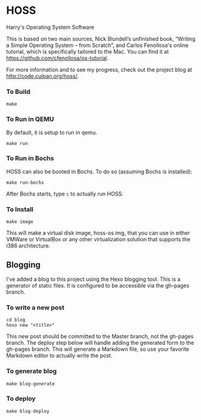 # HOSS
Harry's Operating System Software

This is based on two main sources, Nick Blundell’s unfinished book, “Writing a Simple Operating System – from Scratch”, and Carlos Fenollosa's online tutorial, which is specifically tailored to the Mac.  You can find it at https://github.com/cfenollosa/os-tutorial.

For more information and to see my progress, check out the project blog at http://code.culpan.org/hoss/.

### To Build
```
make
```

### To Run in QEMU
By default, it is setup to run in qemu.
```
make run
```

### To Run in Bochs
HOSS can also be booted in Bochs.  To do so (assuming Bochs is installed):
```
make run-bochs
```
After Bochs starts, type `c` to actually run HOSS.

### To Install
```
make image
```
This will make a virtual disk image, hoss-os.img, that you can use in either VMWare or VirtualBox or any other
virtualization solution that supports the i386 architecture.

## Blogging
I've added a blog to this project using the Hexo blogging tool.  This is a
generator of static files.  It is configured to be accessible via the
gh-pages branch.

### To write a new post
```
cd blog
hexo new "<title>"
```
This new post should be committed to the Master branch, not the gh-pages branch.  The deploy step 
below will handle adding the generated form to the gh-pages branch.  This will generate a 
Markdown file, so use your favorite Markdown editor to actually write the post.

### To generate blog
```
make blog-generate
```

### To deploy
```
make blog-deploy
```